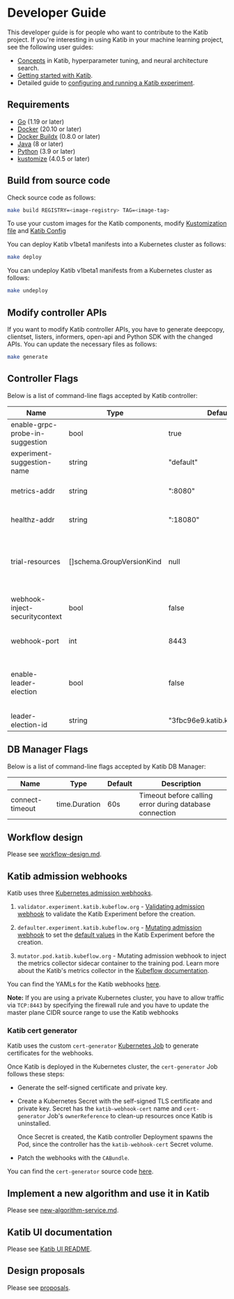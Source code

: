 # Developer Guide

This developer guide is for people who want to contribute to the Katib project.
If you're interesting in using Katib in your machine learning project,
see the following user guides:

- [Concepts](https://www.kubeflow.org/docs/components/katib/overview/)
  in Katib, hyperparameter tuning, and neural architecture search.
- [Getting started with Katib](https://kubeflow.org/docs/components/katib/hyperparameter/).
- Detailed guide to [configuring and running a Katib
  experiment](https://kubeflow.org/docs/components/katib/experiment/).

## Requirements

- [Go](https://golang.org/) (1.19 or later)
- [Docker](https://docs.docker.com/) (20.10 or later)
- [Docker Buildx](https://docs.docker.com/build/buildx/) (0.8.0 or later)
- [Java](https://docs.oracle.com/javase/8/docs/technotes/guides/install/install_overview.html) (8 or later)
- [Python](https://www.python.org/) (3.9 or later)
- [kustomize](https://kustomize.io/) (4.0.5 or later)

## Build from source code

Check source code as follows:

```bash
make build REGISTRY=<image-registry> TAG=<image-tag>
```

To use your custom images for the Katib components, modify
[Kustomization file](https://github.com/kubeflow/katib/blob/master/manifests/v1beta1/installs/katib-standalone/kustomization.yaml)
and [Katib Config](https://github.com/kubeflow/katib/blob/master/manifests/v1beta1/components/controller/katib-config.yaml)

You can deploy Katib v1beta1 manifests into a Kubernetes cluster as follows:

```bash
make deploy
```

You can undeploy Katib v1beta1 manifests from a Kubernetes cluster as follows:

```bash
make undeploy
```

## Modify controller APIs

If you want to modify Katib controller APIs, you have to
generate deepcopy, clientset, listers, informers, open-api and Python SDK with the changed APIs.
You can update the necessary files as follows:

```bash
make generate
```

## Controller Flags

Below is a list of command-line flags accepted by Katib controller:

| Name                            | Type                      | Default                       | Description                                                                                                            |
| ------------------------------- | ------------------------- | ----------------------------- | ---------------------------------------------------------------------------------------------------------------------- |
| enable-grpc-probe-in-suggestion | bool                      | true                          | Enable grpc probe in suggestions                                                                                       |
| experiment-suggestion-name      | string                    | "default"                     | The implementation of suggestion interface in experiment controller                                                    |
| metrics-addr                    | string                    | ":8080"                       | The address that the metrics endpoint binds to                                                                         |
| healthz-addr                    | string                    | ":18080"                      | The address that the healthz endpoint binds to                                                                         |
| trial-resources                 | []schema.GroupVersionKind | null                          | The list of resources that can be used as trial template, in the form: Kind.version.group (e.g. TFJob.v1.kubeflow.org) |
| webhook-inject-securitycontext  | bool                      | false                         | Inject the securityContext of container[0] in the sidecar                                                              |
| webhook-port                    | int                       | 8443                          | The port number to be used for admission webhook server                                                                |
| enable-leader-election          | bool                      | false                         | Enable leader election for katib-controller. Enabling this will ensure there is only one active katib-controller.      |
| leader-election-id              | string                    | "3fbc96e9.katib.kubeflow.org" | The ID for leader election.                                                                                            |

## DB Manager Flags

Below is a list of command-line flags accepted by Katib DB Manager:

| Name            | Type          | Default | Description                                             |
| --------------- | ------------- | ------- | ------------------------------------------------------- |
| connect-timeout | time.Duration | 60s     | Timeout before calling error during database connection |

## Workflow design

Please see [workflow-design.md](./workflow-design.md).

## Katib admission webhooks

Katib uses three [Kubernetes admission webhooks](https://kubernetes.io/docs/reference/access-authn-authz/extensible-admission-controllers/).

1. `validator.experiment.katib.kubeflow.org` -
   [Validating admission webhook](https://kubernetes.io/docs/reference/access-authn-authz/admission-controllers/#validatingadmissionwebhook)
   to validate the Katib Experiment before the creation.

1. `defaulter.experiment.katib.kubeflow.org` -
   [Mutating admission webhook](https://kubernetes.io/docs/reference/access-authn-authz/admission-controllers/#mutatingadmissionwebhook)
   to set the [default values](../pkg/apis/controller/experiments/v1beta1/experiment_defaults.go)
   in the Katib Experiment before the creation.

1. `mutator.pod.katib.kubeflow.org` - Mutating admission webhook to inject the metrics
   collector sidecar container to the training pod. Learn more about the Katib's
   metrics collector in the
   [Kubeflow documentation](https://www.kubeflow.org/docs/components/katib/experiment/#metrics-collector).

You can find the YAMLs for the Katib webhooks
[here](../manifests/v1beta1/components/webhook/webhooks.yaml).

**Note:** If you are using a private Kubernetes cluster, you have to allow traffic
via `TCP:8443` by specifying the firewall rule and you have to update the master
plane CIDR source range to use the Katib webhooks

### Katib cert generator

Katib uses the custom `cert-generator` [Kubernetes Job](https://kubernetes.io/docs/concepts/workloads/controllers/job/)
to generate certificates for the webhooks.

Once Katib is deployed in the Kubernetes cluster, the `cert-generator` Job follows these steps:

- Generate the self-signed certificate and private key.

- Create a Kubernetes Secret with the self-signed TLS certificate and private key.
  Secret has the `katib-webhook-cert` name and `cert-generator` Job's
  `ownerReference` to clean-up resources once Katib is uninstalled.

  Once Secret is created, the Katib controller Deployment spawns the Pod,
  since the controller has the `katib-webhook-cert` Secret volume.

- Patch the webhooks with the `CABundle`.

You can find the `cert-generator` source code [here](../cmd/cert-generator/v1beta1).

## Implement a new algorithm and use it in Katib

Please see [new-algorithm-service.md](./new-algorithm-service.md).

## Katib UI documentation

Please see [Katib UI README](https://github.com/kubeflow/katib/tree/master/pkg/ui/v1beta1).

## Design proposals

Please see [proposals](./proposals).
